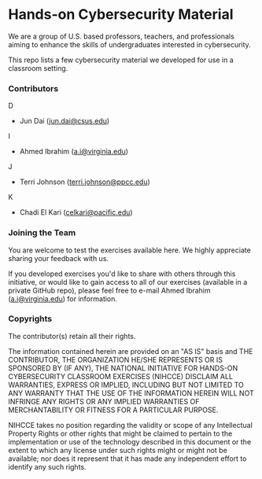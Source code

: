 # Hands-on Cybersecurity Material

We are a group of U.S. based professors, teachers, and professionals aiming to enhance the skills of undergraduates interested in cybersecurity.

This repo lists a few cybersecurity material we developed for use in a classroom setting.

### Contributors
D
- Jun Dai (jun.dai@csus.edu)

I
- Ahmed Ibrahim (a.i@virginia.edu)

J
- Terri Johnson (terri.johnson@ppcc.edu) 

K
- Chadi El Kari (celkari@pacific.edu)

### Joining the Team
You are welcome to test the exercises available here. We highly appreciate sharing your feedback with us.

If you developed exercises you'd like to share with others through this initiative, or would like to gain access to all of our exercises (available in a private GitHub repo), please feel free to e-mail Ahmed Ibrahim (a.i@virginia.edu) for information.

### Copyrights

The contributor(s) retain all their rights.

The information contained herein are provided on an "AS IS" basis and THE CONTRIBUTOR, THE ORGANIZATION HE/SHE REPRESENTS OR IS SPONSORED BY (IF ANY), THE NATIONAL INITIATIVE FOR HANDS-ON CYBERSECURITY CLASSROOM EXERCISES (NIHCCE) DISCLAIM ALL WARRANTIES, EXPRESS OR IMPLIED, INCLUDING BUT NOT LIMITED TO ANY WARRANTY THAT THE USE OF THE INFORMATION HEREIN WILL NOT INFRINGE ANY RIGHTS OR ANY IMPLIED WARRANTIES OF MERCHANTABILITY OR FITNESS FOR A PARTICULAR PURPOSE.

NIHCCE takes no position regarding the validity or scope of any Intellectual Property Rights or other rights that might be claimed to pertain to the implementation or use of the technology described in this document or the extent to which any license under such rights might or might not be available; nor does it represent that it has made any independent effort to identify any such rights.
